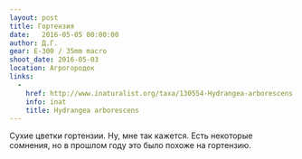 ```yaml
---
layout: post
title: Гортензия
date:   2016-05-05 00:00:00
author: Д.Г.
gear: E-300 / 35mm macro
shoot_date: 2016-05-03
location: Агрогородок
links:
  -
    href: http://www.inaturalist.org/taxa/130554-Hydrangea-arborescens
    info: inat
    title: Hydrangea arborescens
---
```


Сухие цветки гортензии. Ну, мне так кажется. Есть некоторые сомнения, но в прошлом году это было похоже на гортензию.
